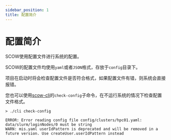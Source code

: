```yaml
---
sidebar_position: 1
title: 配置简介
---
```


# 配置简介

SCOW使用配置文件进行系统的配置。

SCOW的配置文件均使用`yaml`或者`JSON`格式，存放于`config`目录下。

项目在启动时将会检查配置文件是否符合格式，如果配置文件有错，则系统会直接报错。

您也可以使用[scow-cli](../install/scow-cli.md)的`check-config`子命令，在不运行系统的情况下检查配置文件格式。

```
> ./cli check-config 

ERROR: Error reading config file config/clusters/hpc01.yaml: data/slurm/loginNodes/0 must be string
WARN: mis.yaml userIdPattern is deprecated and will be removed in a future version. Use createUser.userIdPattern instead
```